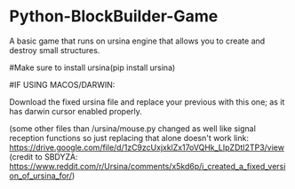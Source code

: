 # Python-BlockBuilder-Game
A basic game that runs on ursina engine that allows you to create and destroy small structures.


#Make sure to install ursina(pip install ursina)


#IF USING MACOS/DARWIN:

Download the fixed ursina file and replace your previous with this one; as it has darwin cursor enabled properly.

(some other files than /ursina/mouse.py changed as well like signal reception functions so just replacing that alone doesn't work
link: https://drive.google.com/file/d/1zC9zcUxjxklZx17oVQHk_LIpZDtI2TP3/view
(credit to SBDYZA: https://www.reddit.com/r/Ursina/comments/x5kd6p/i_created_a_fixed_version_of_ursina_for/)



